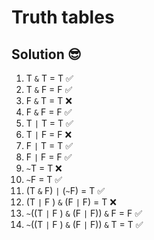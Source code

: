 # Truth tables

## Solution 😎

1. T `&` T = T ✅
2. T `&` F = F ✅
3. F `&` T = T ❌
4. F `&` F = F ✅
5. T `|` T = T ✅
6. T `|` F = F ❌
7. F `|` T = T ✅
8. F `|` F = F ✅
9. `~`T = T ❌
10. `~`F = T ✅
11. (T `&` F) `|` (`~`F) = T ✅
12. (T `|` F ) `&` (F `|` F) = T ❌
13. `~`((T `|` F ) `&` (F `|` F)) `&` F = F ✅
14. `~`((T `|` F ) `&` (F `|` F)) `&` T = T ✅
